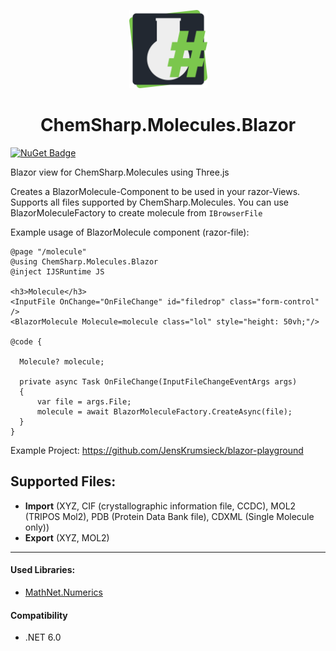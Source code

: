<p align="center">
<img src="https://raw.githubusercontent.com/JensKrumsieck/ChemSharp/master/icon.png" height="125px" /></p>
<h1 align="center" >ChemSharp.Molecules.Blazor</h1> 

[![NuGet Badge](https://buildstats.info/nuget/ChemSharp.Molecules.Blazor?includePreReleases=true)](https://www.nuget.org/packages/ChemSharp.Molecules.Blazor/)

Blazor view for ChemSharp.Molecules using Three.js

Creates a BlazorMolecule-Component to be used in your razor-Views. Supports all files supported by ChemSharp.Molecules.
You can use BlazorMoleculeFactory to create molecule from ```IBrowserFile```

Example usage of BlazorMolecule component (razor-file):

  ```razor
@page "/molecule"
@using ChemSharp.Molecules.Blazor
@inject IJSRuntime JS

<h3>Molecule</h3>
<InputFile OnChange="OnFileChange" id="filedrop" class="form-control" />   
<BlazorMolecule Molecule=molecule class="lol" style="height: 50vh;"/>

@code {

    Molecule? molecule;

    private async Task OnFileChange(InputFileChangeEventArgs args)
    {
        var file = args.File;
        molecule = await BlazorMoleculeFactory.CreateAsync(file);
    }
}
  ```

Example Project:
https://github.com/JensKrumsieck/blazor-playground

## Supported Files:

* **Import** (XYZ, CIF (crystallographic information file, CCDC), MOL2 (TRIPOS Mol2), PDB (Protein Data Bank file),
  CDXML (Single Molecule only))
* **Export** (XYZ, MOL2)

<hr/>

#### Used Libraries:

* [MathNet.Numerics](https://github.com/mathnet/mathnet-numerics)

#### Compatibility

* .NET 6.0
